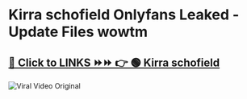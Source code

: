 
 # Kirra schofield Onlyfans Leaked - Update Files wowtm

## <h2><a href="https://clipsfans.com/Kirra_schofield&ref=git">🔗 Click to LINKS ⏩⏩ 👉 🟢 Kirra schofield </a></h2>

<a href="https://clipsfans.com/Kirra_schofield&ref=git" rel="nofollow" data-target="animated-image.originalLink"><img src="https://i.ibb.co.com/xMMVF88/686577567.gif" alt="Viral Video Original" style="max-width: 100%; display: inline-block;" data-target="animated-image.originalImage"></a>

